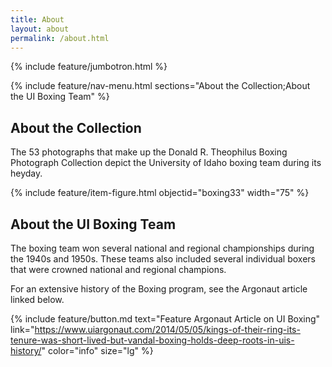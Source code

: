 ```yaml
---
title: About
layout: about
permalink: /about.html
---
```

{% include feature/jumbotron.html %} 

{% include feature/nav-menu.html sections="About the Collection;About the UI Boxing Team" %} 

## About the Collection

The 53 photographs that make up the Donald R. Theophilus Boxing Photograph Collection depict the University of Idaho boxing team during its heyday. 

{% include feature/item-figure.html objectid="boxing33" width="75" %}

## About the UI Boxing Team

The boxing team won several national and regional championships during the 1940s and 1950s. These teams also included several individual boxers that were crowned national and regional champions.

For an extensive history of the Boxing program, see the Argonaut article linked below. 

{% include feature/button.md text="Feature Argonaut Article on UI Boxing" link="https://www.uiargonaut.com/2014/05/05/kings-of-their-ring-its-tenure-was-short-lived-but-vandal-boxing-holds-deep-roots-in-uis-history/" color="info" size="lg" %}


<div class="clearfix"></div>

